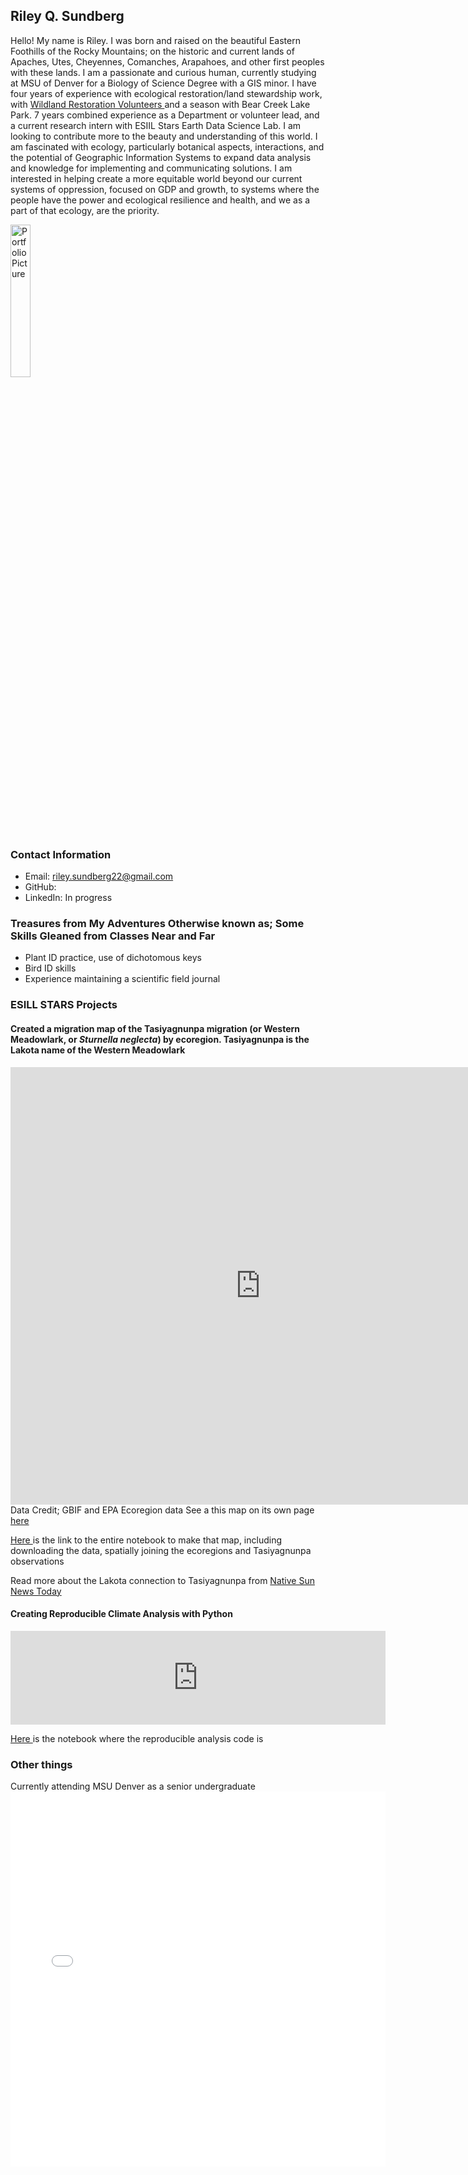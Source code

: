## Riley Q. Sundberg
Hello! My name is Riley. I was born and raised on the beautiful Eastern Foothills of the Rocky Mountains; on the historic and current lands of Apaches, Utes, Cheyennes, Comanches, Arapahoes, and other first peoples with these lands. I am a passionate and curious human, currently studying at MSU of Denver for a Biology of Science Degree with a GIS minor. I have four years of experience with ecological restoration/land stewardship work, with <a href="https://www.wrv.org/"> Wildland Restoration Volunteers </a> and a season with Bear Creek Lake Park. 7 years combined experience as a Department or volunteer lead, and a current research intern with ESIIL Stars Earth Data Science Lab. I am looking to contribute more to the beauty and understanding of this world. I am fascinated with ecology, particularly botanical aspects, interactions, and the potential of Geographic Information Systems to expand data analysis and knowledge for implementing and communicating solutions. I am interested in helping create a more equitable world beyond our current systems of oppression, focused on GDP and growth, to systems where the people have the power and ecological resilience and health, and we as a part of that ecology, are the priority. 

 <img id="myphoto"
                       alt="Portfolio Picture"
                       width="25%"
                       src ="MeFabP.jpg"> 

### Contact Information
* Email: riley.sundberg22@gmail.com
* GitHub:
* LinkedIn: In progress


    
### Treasures from My Adventures Otherwise known as; Some Skills Gleaned from Classes Near and Far
  <ul> 
   	<li>Plant ID practice, use of dichotomous keys </li>
   	<li>Bird ID skills</li>
   	<li>Experience maintaining a scientific field journal</li>
 	</ul>
  

### ESILL STARS Projects

#### Created a migration map of the Tasiyagnunpa migration (or Western Meadowlark, or _Sturnella neglecta_) by ecoregion. Tasiyagnunpa is the Lakota name of the Western Meadowlark 
<div style="width: 800px; height: 700px; overflow: hidden; position: relative;">
<embed type= "text/html" src="https://riley-sundberg022.github.io/riley-sundberg22.github.io/map/T_migration.html" style="width: 100%; height: 100%; border: none;">
</div>
Data Credit; GBIF and EPA Ecoregion data
See a this map on its own page <a href= "https://riley-sundberg022.github.io/riley-sundberg22.github.io/map/T_migration.html" > here </a>

<a href= "https://riley-sundberg022.github.io/riley-sundberg22.github.io/map/species-distribution.html" > Here </a> is the link to the entire notebook to make that map, including downloading the data, spatially joining the ecoregions and Tasiyagnunpa observations

Read more about the Lakota connection to Tasiyagnunpa from <a href="https://www.nativesunnews.today/articles/meadowlarks-still-speak-lakota-humans-dont-anymore/">Native Sun News Today</a>

#### Creating Reproducible Climate Analysis with Python

<embed type="text/html" src= "https://riley-sundberg022.github.io/riley-sundberg22.github.io/img/total_prcp_lakewood_with_trendline.png" width="600" >

<a href= "https://riley-sundberg022.github.io/riley-sundberg22.github.io/notebooks/get-started-with-open-reproducible-science.html" > Here </a> is the notebook where the reproducible analysis code is


### Other things
Currently attending MSU Denver as a senior undergraduate
<embed type="text/html" src= "map/ausc.html" width="600" height="600">


     
